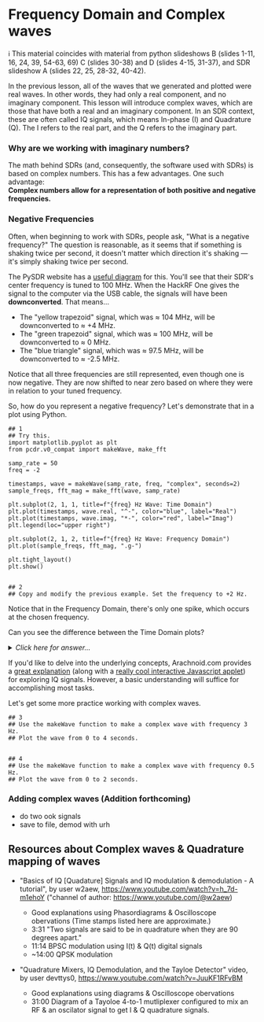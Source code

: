 # Frequency Domain and Complex waves

ℹ️ This material coincides with material from python slideshows B (slides 1-11, 16, 24, 39, 54-63, 69) C (slides 30-38) and D (slides 4-15, 31-37), and SDR slideshow A (slides 22, 25, 28-32, 40-42).

In the previous lesson, all of the waves that we generated and plotted were real waves. In other words, they had only a real component, and no imaginary component. This lesson will introduce complex waves, which are those that have both a real and an imaginary component. In an SDR context, these are often called IQ signals, which means In-phase (I) and Quadrature (Q). The I refers to the real part, and the Q refers to the imaginary part.

### Why are we working with imaginary numbers?

The math behind SDRs (and, consequently, the software used with SDRs) is based on complex numbers. This has a few advantages. One such advantage:  
**Complex numbers allow for a representation of both positive and negative frequencies.**

### Negative Frequencies

Often, when beginning to work with SDRs, people ask, "What is a negative frequency?" The question is reasonable, as it seems that if something is shaking twice per second, it doesn't matter which direction it's shaking — it's simply shaking twice per second.

The PySDR website has a [useful diagram](https://pysdr.org/content/frequency_domain.html#negative-frequencies) for this. You'll see that their SDR's center frequency is tuned to 100 MHz. When the HackRF One gives the signal to the computer via the USB cable, the signals will have been **downconverted**. That means...

- The "yellow trapezoid" signal, which was ≈ 104 MHz, will be downconverted to ≈ +4 MHz.
- The "green trapezoid" signal, which was ≈ 100 MHz, will be downconverted to ≈ 0 MHz.
- The "blue triangle" signal, which was ≈ 97.5 MHz, will be downconverted to ≈ -2.5 MHz.

Notice that all three frequencies are still represented, even though one is now negative. They are now shifted to near zero based on where they were in relation to your tuned frequency.

So, how do you represent a negative frequency? Let's demonstrate that in a plot using Python.

```python3
## 1 
## Try this.
import matplotlib.pyplot as plt
from pcdr.v0_compat import makeWave, make_fft

samp_rate = 50
freq = -2

timestamps, wave = makeWave(samp_rate, freq, "complex", seconds=2)
sample_freqs, fft_mag = make_fft(wave, samp_rate)

plt.subplot(2, 1, 1, title=f"{freq} Hz Wave: Time Domain")
plt.plot(timestamps, wave.real, "^-", color="blue", label="Real")
plt.plot(timestamps, wave.imag, "*-", color="red", label="Imag")
plt.legend(loc="upper right")

plt.subplot(2, 1, 2, title=f"{freq} Hz Wave: Frequency Domain")
plt.plot(sample_freqs, fft_mag, ".g-")

plt.tight_layout()
plt.show()


## 2
## Copy and modify the previous example. Set the frequency to +2 Hz.
```

Notice that in the Frequency Domain, there's only one spike, which occurs at the chosen frequency.

Can you see the difference between the Time Domain plots?
<details><summary><i>Click here for answer...</i></summary>
  
- For the wave with positive frequency, the real (blue) part is one-quarter-cycle BEFORE the imaginary (red) part.
- For the wave with negative frequency, the real (blue) part is one-quarter-cycle AFTER the imaginary (red) part.
  
</details>

If you'd like to delve into the underlying concepts, Arachnoid.com provides a [great explanation](https://arachnoid.com/software_defined_radios/#Theory__The_Frequency_Domain) (along with a [really cool interactive Javascript applet](https://arachnoid.com/software_defined_radios/#Theory__I_Q_Exploration_Applet)) for exploring IQ signals. However, a basic understanding will suffice for accomplishing most tasks.

Let's get some more practice working with complex waves.

```python3
## 3
## Use the makeWave function to make a complex wave with frequency 3 Hz.
## Plot the wave from 0 to 4 seconds.


## 4
## Use the makeWave function to make a complex wave with frequency 0.5 Hz.
## Plot the wave from 0 to 2 seconds. 
```

### Adding complex waves (Addition forthcoming)

- do two ook signals
- save to file, demod with urh

## Resources about Complex waves & Quadrature mapping of waves

- "Basics of IQ [Quadature] Signals and IQ modulation & demodulation - A tutorial", by user w2aew, https://www.youtube.com/watch?v=h_7d-m1ehoY
  ("channel of author: https://www.youtube.com/@w2aew)
  - Good explanations using Phasordiagrams & Oscilloscope obervations (Time stamps listed here are approximate.)
  - 3:31 "Two signals are said to be in quadrature when they are 90 degrees apart."
  - 11:14 BPSC modulation using I(t) & Q(t) digital signals 
  - ~14:00 QPSK modulation

- "Quadrature Mixers, IQ Demodulation, and the Tayloe Detector" video, by user devttys0,  https://www.youtube.com/watch?v=JuuKF1RFvBM 
    - Good explanations using diagrams & Oscilloscope obervations
    - 31:00 Diagram of a Tayoloe 4-to-1 mutliplexer configured to mix an RF & an oscilator signal to get I & Q quadrature signals.
